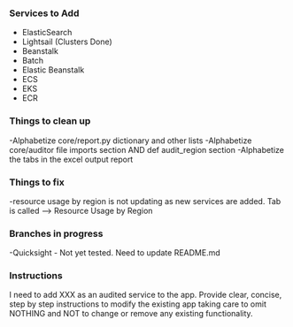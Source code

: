 ###  Services to Add   ###

- ElasticSearch
- Lightsail (Clusters Done)
- Beanstalk
- Batch
- Elastic Beanstalk
- ECS
- EKS
- ECR 


###  Things to clean up   ###

-Alphabetize core/report.py dictionary and other lists
-Alphabetize core/auditor file imports section AND def audit_region section
-Alphabetize the tabs in the excel output report


###   Things to fix   ####

-resource usage by region is not updating as new services are added. Tab is called --> Resource Usage by Region


###   Branches in progress   ###

-Quicksight - Not yet tested.  Need to update README.md


###   Instructions   ###

I need to add XXX as an audited service to the app. Provide clear, concise, step by step instructions to modify the existing app taking care to omit NOTHING and NOT to change or remove any existing functionality.